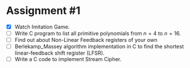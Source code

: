 # Assignment #1

- [x] Watch Imitation Game.
- [ ] Write C program to list all primitive polynomials from $n=4$ to $n=16$.
- [ ] Find out about Non-Linear Feedback registers of your own
- [ ] Berlekamp_Massey algorithm implementation in C to find the shortest linear-feedback shift register (LFSR).
- [ ] Write a C code to implement Stream Cipher.
